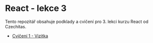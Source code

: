 # React - lekce 3

Tento repozitář obsahuje podklady a cvičení pro 3. lekci kurzu React od Czechitas.

- [Cvičení 1 - Vizitka](./cviceni-01/README.md)
